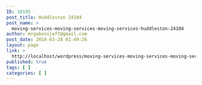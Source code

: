 ```yaml
---
ID: 10195
post_title: Huddleston 24104
post_name: >
  moving-services-moving-services-moving-services-huddleston-24104
author: mrgabonijeff@gmail.com
post_date: 2018-03-28 01:49:26
layout: page
link: >
  http://localhost/wordpress/moving-services-moving-services-moving-services-huddleston-24104/
published: true
tags: [ ]
categories: [ ]
---
```

